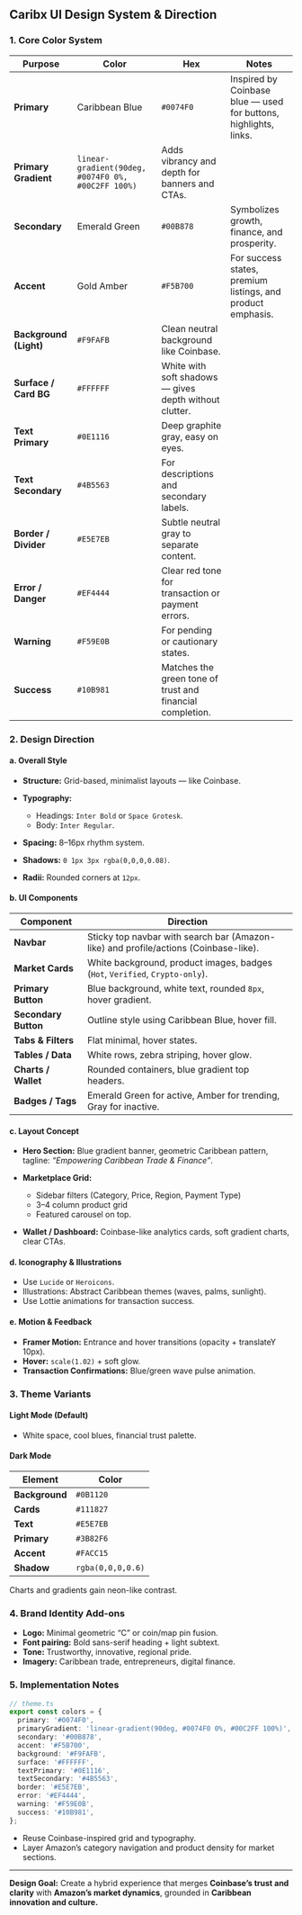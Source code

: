## Caribx UI Design System & Direction

### 1. Core Color System

| Purpose                | Color                                              | Hex                                                       | Notes                                                            |
| ---------------------- | -------------------------------------------------- | --------------------------------------------------------- | ---------------------------------------------------------------- |
| **Primary**            | Caribbean Blue                                     | `#0074F0`                                                 | Inspired by Coinbase blue — used for buttons, highlights, links. |
| **Primary Gradient**   | `linear-gradient(90deg, #0074F0 0%, #00C2FF 100%)` | Adds vibrancy and depth for banners and CTAs.             |                                                                  |
| **Secondary**          | Emerald Green                                      | `#00B878`                                                 | Symbolizes growth, finance, and prosperity.                      |
| **Accent**             | Gold Amber                                         | `#F5B700`                                                 | For success states, premium listings, and product emphasis.      |
| **Background (Light)** | `#F9FAFB`                                          | Clean neutral background like Coinbase.                   |                                                                  |
| **Surface / Card BG**  | `#FFFFFF`                                          | White with soft shadows — gives depth without clutter.    |                                                                  |
| **Text Primary**       | `#0E1116`                                          | Deep graphite gray, easy on eyes.                         |                                                                  |
| **Text Secondary**     | `#4B5563`                                          | For descriptions and secondary labels.                    |                                                                  |
| **Border / Divider**   | `#E5E7EB`                                          | Subtle neutral gray to separate content.                  |                                                                  |
| **Error / Danger**     | `#EF4444`                                          | Clear red tone for transaction or payment errors.         |                                                                  |
| **Warning**            | `#F59E0B`                                          | For pending or cautionary states.                         |                                                                  |
| **Success**            | `#10B981`                                          | Matches the green tone of trust and financial completion. |                                                                  |

### 2. Design Direction

#### a. Overall Style

* **Structure:** Grid-based, minimalist layouts — like Coinbase.
* **Typography:**

  * Headings: `Inter Bold` or `Space Grotesk`.
  * Body: `Inter Regular`.
* **Spacing:** 8–16px rhythm system.
* **Shadows:** `0 1px 3px rgba(0,0,0,0.08)`.
* **Radii:** Rounded corners at `12px`.

#### b. UI Components

| Component            | Direction                                                                            |
| -------------------- | ------------------------------------------------------------------------------------ |
| **Navbar**           | Sticky top navbar with search bar (Amazon-like) and profile/actions (Coinbase-like). |
| **Market Cards**     | White background, product images, badges (`Hot`, `Verified`, `Crypto-only`).         |
| **Primary Button**   | Blue background, white text, rounded `8px`, hover gradient.                          |
| **Secondary Button** | Outline style using Caribbean Blue, hover fill.                                      |
| **Tabs & Filters**   | Flat minimal, hover states.                                                          |
| **Tables / Data**    | White rows, zebra striping, hover glow.                                              |
| **Charts / Wallet**  | Rounded containers, blue gradient top headers.                                       |
| **Badges / Tags**    | Emerald Green for active, Amber for trending, Gray for inactive.                     |

#### c. Layout Concept

* **Hero Section:** Blue gradient banner, geometric Caribbean pattern, tagline: *“Empowering Caribbean Trade & Finance”*.
* **Marketplace Grid:**

  * Sidebar filters (Category, Price, Region, Payment Type)
  * 3–4 column product grid
  * Featured carousel on top.
* **Wallet / Dashboard:** Coinbase-like analytics cards, soft gradient charts, clear CTAs.

#### d. Iconography & Illustrations

* Use `Lucide` or `Heroicons`.
* Illustrations: Abstract Caribbean themes (waves, palms, sunlight).
* Use Lottie animations for transaction success.

#### e. Motion & Feedback

* **Framer Motion:** Entrance and hover transitions (opacity + translateY 10px).
* **Hover:** `scale(1.02)` + soft glow.
* **Transaction Confirmations:** Blue/green wave pulse animation.

### 3. Theme Variants

#### Light Mode (Default)

* White space, cool blues, financial trust palette.

#### Dark Mode

| Element        | Color             |
| -------------- | ----------------- |
| **Background** | `#0B1120`         |
| **Cards**      | `#111827`         |
| **Text**       | `#E5E7EB`         |
| **Primary**    | `#3B82F6`         |
| **Accent**     | `#FACC15`         |
| **Shadow**     | `rgba(0,0,0,0.6)` |

Charts and gradients gain neon-like contrast.

### 4. Brand Identity Add-ons

* **Logo:** Minimal geometric “C” or coin/map pin fusion.
* **Font pairing:** Bold sans-serif heading + light subtext.
* **Tone:** Trustworthy, innovative, regional pride.
* **Imagery:** Caribbean trade, entrepreneurs, digital finance.

### 5. Implementation Notes

```ts
// theme.ts
export const colors = {
  primary: '#0074F0',
  primaryGradient: 'linear-gradient(90deg, #0074F0 0%, #00C2FF 100%)',
  secondary: '#00B878',
  accent: '#F5B700',
  background: '#F9FAFB',
  surface: '#FFFFFF',
  textPrimary: '#0E1116',
  textSecondary: '#4B5563',
  border: '#E5E7EB',
  error: '#EF4444',
  warning: '#F59E0B',
  success: '#10B981',
};
```

* Reuse Coinbase-inspired grid and typography.
* Layer Amazon’s category navigation and product density for market sections.

---

**Design Goal:** Create a hybrid experience that merges **Coinbase’s trust and clarity** with **Amazon’s market dynamics**, grounded in **Caribbean innovation and culture.**

